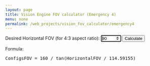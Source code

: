 ```yaml
---
layout: page
title: Vision Engine FOV calculator (Emergency 4)
menu: none
permalink: /web_projects/vision_fov_calculator/emergency4
---
```



Desired Horizontal FOV (for 4:3 aspect ratio): <input type="number" id="desiredFOV" min="10" max="351" value="90" autofocus /> <button onclick="calculateFOV()">Calculate</button>

<p id="results"></p>
<script>
function calculateFOV() {
	var f_desiredFOV = parseFloat(document.getElementById("desiredFOV").value);
	var f_Result = 160 / Math.tan(f_desiredFOV/ 114.59155);
    document.getElementById("results").innerHTML = "<b>Your FOV config value is:</b> <u>" + f_Result + "</u>";
}

function getValuesFromLocationHash() {
    var x = location.hash;
	var splt = x.split("&");
	if(splt[0].startsWith("#"))
	{
		splt[0] = splt[0].substr(1,splt[0].lenght);
	}
	
	var i;
	for(i=0; i<splt.length; i++)
	{
	   if(splt[i].startsWith("DesiredFOV"))
	   {
		   var helper = splt[i].split("=");
		   document.getElementById("desiredFOV").value = helper[1];
	   }
	}
}

getValuesFromLocationHash();
calculateFOV();
</script>

Formula:
<pre>ConfigsFOV = 160 / tan(HorizontalFOV / 114.59155)</pre>
